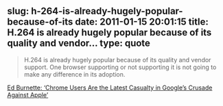 slug: h-264-is-already-hugely-popular-because-of-its
date: 2011-01-15 20:01:15
title: H.264 is already hugely popular because of its quality and vendor...
type: quote
---

> H.264 is already hugely popular because of its quality and vendor support. One browser supporting or not supporting it is not going to make any difference in its adoption.

[Ed Burnette: ‘Chrome Users Are the Latest Casualty in Google’s Crusade Against Apple’](http://www.zdnet.com/blog/burnette/chrome-users-are-the-latest-casualty-in-googles-crusade-against-apple/2158)
